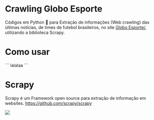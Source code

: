 # Crawling Globo Esporte

Códigos em Python 🐍 para Extração de informações (Web crawling) das últimas notícias, de times de futebol brasileiros, no site <a href = 'http://globoesporte.globo.com/'>Globo Esporte/</a>, utilizando a biblioteca Scrapy.

# Como usar 

´´´
lalalaa
´´´

# Scrapy 

Scrapy é um Framework open source para extração de informação em websites. <a>https://github.com/scrapy/scrapy</a>

<a href = "https://scrapy.org/">
  
  <img href = "https://scrapy.org/" src= "https://blog.theodo.com/static/f37be0c89dc04141fd6408a4f9356f64/a79d3/Scrapy-Logo-big.png">
</a>


